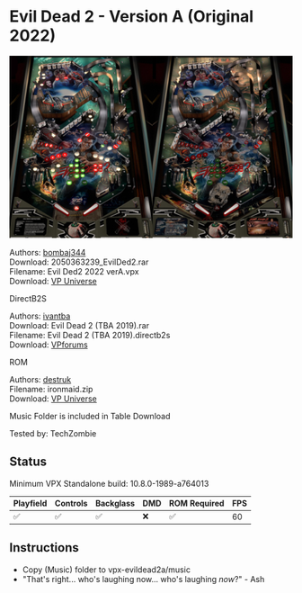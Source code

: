 # Evil Dead 2 - Version A (Original 2022)

![Table Preview](../../images/vpx-evildead2a.jpg)

Authors: [bombaj344](https://vpuniverse.com/profile/33732-bombaj344/)  
Download: 2050363239_EvilDed2.rar  
Filename: Evil Ded2  2022 verA.vpx  
Download: [VP Universe](https://vpuniverse.com/files/file/8953-the-evil-dead-2-2022/)

DirectB2S

Authors: [ivantba](https://www.vpforums.org/index.php?showuser=123858)  
Download: Evil Dead 2 (TBA 2019).rar  
Filename: Evil Dead 2 (TBA 2019).directb2s  
Download: [VPforums](https://www.vpforums.org/index.php?app=downloads&showfile=14439)


ROM

Authors: [destruk](https://www.vpforums.org/index.php?showuser=5)  
Filename: ironmaid.zip  
Download: [VP Universe](https://www.vpforums.org/index.php?app=downloads&showfile=169)

Music Folder is included in Table Download

Tested by: TechZombie

## Status 

Minimum VPX Standalone build: 10.8.0-1989-a764013

| Playfield | Controls | Backglass | DMD | ROM Required | FPS | 
|-----------|----------|-----------|-----|--------------|-----|
| :white_check_mark: | :white_check_mark: | :white_check_mark: | :x: | :white_check_mark: | 60 |

## Instructions

- Copy (Music) folder to vpx-evildead2a/music
- "That's right... who's laughing now... who's laughing *now*?" - Ash

